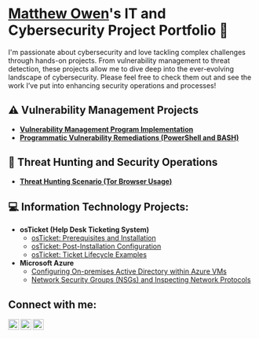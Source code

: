 # <a href="https://www.linkedin.com/in/matthew-owen0519/">Matthew Owen</a>'s IT and Cybersecurity Project Portfolio 🔐

I'm passionate about cybersecurity and love tackling complex challenges through hands-on projects. From vulnerability management to threat detection, these projects allow me to dive deep into the ever-evolving landscape of cybersecurity. Please feel free to check them out and see the work I’ve put into enhancing security operations and processes!


## ⚠️ Vulnerability Management Projects

- **[Vulnerability Management Program Implementation](https://github.com/MatthewOwen0519/Vulnerability-Management-Program)**
- **[Programmatic Vulnerability Remediations (PowerShell and BASH)](https://github.com/)**

## 🚨 Threat Hunting and Security Operations

- **[Threat Hunting Scenario (Tor Browser Usage)](https://github.com/joshmadakor0/threat-hunting-scenario-tor)**

<h2>💻 Information Technology Projects:</h2>

- <b>osTicket (Help Desk Ticketing System)</b>
  - [osTicket: Prerequisites and Installation](https://github.com/MatthewOwen0519/osticket-prereqs)
  - [osTicket: Post-Installation Configuration](https://github.com/MatthewOwen0519/osticket-post-install-config)
  - [osTicket: Ticket Lifecycle Examples](https://github.com/MatthewOwen0519/ticket-lifecycle)
- <b>Microsoft Azure</b>
  - [Configuring On-premises Active Directory within Azure VMs](https://github.com/MatthewOwen0519/configure-ad)
  - [Network Security Groups (NSGs) and Inspecting Network Protocols](https://github.com/MatthewOwen0519/azure-network-protocols)

<h2>Connect with me:</h2>

[<img align="left" alt="Josh | Twitter" width="22px" src="https://cdn.jsdelivr.net/npm/simple-icons@v3/icons/twitter.svg" />][twitter]
[<img align="left" alt="Josh | LinkedIn" width="22px" src="https://cdn.jsdelivr.net/npm/simple-icons@v3/icons/linkedin.svg" />][linkedin]
[<img align="left" alt="Josh | Instagram" width="22px" src="https://cdn.jsdelivr.net/npm/simple-icons@v3/icons/instagram.svg" />][instagram]

[twitter]: https://twitter.com/MattOwen0519
[instagram]: https://www.instagram.com
[linkedin]: https://www.linkedin.com/in/matthew-owen0519/
